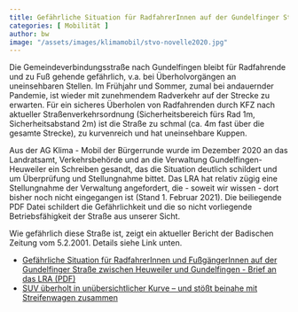 ```yaml
---
title: Gefährliche Situation für RadfahrerInnen auf der Gundelfinger Straße
categories: [ Mobilität ]
author: bw
image: "/assets/images/klimamobil/stvo-novelle2020.jpg"
---
```


Die Gemeindeverbindungsstraße nach Gundelfingen bleibt für Radfahrende und zu Fuß gehende gefährlich, v.a. bei Überholvorgängen an uneinsehbaren Stellen. Im Frühjahr und Sommer, zumal bei andauernder Pandemie, ist wieder mit zunehmendem Radverkehr auf der Strecke zu erwarten. Für ein sicheres Überholen von Radfahrenden durch KFZ nach aktueller Straßenverkehrsordnung (Sicherheitsbereich fürs Rad 1m, Sicherheitsabstand 2m) ist die Straße zu schmal (ca. 4m fast über die gesamte Strecke), zu kurvenreich und hat uneinsehbare Kuppen. 

Aus der AG Klima - Mobil der Bürgerrunde wurde im Dezember 2020 an das Landratsamt, Verkehrsbehörde und an die Verwaltung Gundelfingen-Heuweiler ein Schreiben gesandt, das die Situation deutlich schildert und um Überprüfung und Stellungnahme bittet. Das LRA hat relativ zügig eine Stellungnahme der Verwaltung angefordert, die - soweit wir wissen - dort bisher noch nicht eingegangen ist (Stand 1. Februar 2021). Die beiliegende PDF Datei schildert die Gefährlichkeit und die so nicht vorliegende Betriebsfähigkeit der Straße aus unserer Sicht. 

Wie gefährlich diese Straße ist, zeigt ein aktueller Bericht der Badischen Zeitung vom 5.2.2001. Details siehe Link unten.

* [Gefährliche Situation für RadfahrerInnen und FußgängerInnen auf der Gundelfinger Straße zwischen Heuweiler und Gundelfingen - Brief an das LRA (PDF)](https://drive.google.com/file/d/1moa8yd0NsaacMXSAn6Rr4H8KGwgfZZD0/view?usp=sharing)
* [SUV überholt in unübersichtlicher Kurve – und stößt beinahe mit Streifenwagen zusammen](https://www.badische-zeitung.de/suv-ueberholt-in-unuebersichtlicher-kurve-und-stoesst-beinahe-mit-streifenwagen-zusammen)
